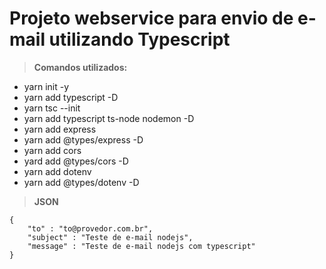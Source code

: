 # Projeto webservice para envio de e-mail utilizando Typescript

> **Comandos utilizados:**

* yarn init -y
* yarn add typescript -D
* yarn tsc --init 
* yarn add typescript ts-node nodemon -D
* yarn add express
* yarn add @types/express -D
* yarn add cors
* yard add @types/cors -D
* yarn add dotenv
* yarn add @types/dotenv -D

> **JSON**
```
{
	"to" : "to@provedor.com.br",
	"subject" : "Teste de e-mail nodejs",
	"message" : "Teste de e-mail nodejs com typescript"
}
```
